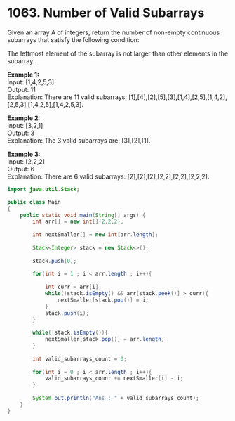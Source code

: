# 1063. Number of Valid Subarrays

Given an array A of integers, return the number of non-empty continuous subarrays that satisfy the following condition:

The leftmost element of the subarray is not larger than other elements in the subarray.

**Example 1:**<br/>
Input: [1,4,2,5,3] <br/>
Output: 11 <br/>
Explanation: There are 11 valid subarrays: [1],[4],[2],[5],[3],[1,4],[2,5],[1,4,2],[2,5,3],[1,4,2,5],[1,4,2,5,3].

**Example 2:**<br/>
Input: [3,2,1]<br/>
Output: 3<br/>
Explanation: The 3 valid subarrays are: [3],[2],[1].

**Example 3:**<br/>
Input: [2,2,2]<br/>
Output: 6<br/>
Explanation: There are 6 valid subarrays: [2],[2],[2],[2,2],[2,2],[2,2,2].

```Java
import java.util.Stack;

public class Main
{
	public static void main(String[] args) {
		int arr[] = new int[]{2,2,2};
		
		int nextSmaller[] = new int[arr.length];
		
		Stack<Integer> stack = new Stack<>();
		
		stack.push(0);
		
		for(int i = 1 ; i < arr.length ; i++){
		    
		    int curr = arr[i];
		    while(!stack.isEmpty() && arr[stack.peek()] > curr){
		        nextSmaller[stack.pop()] = i;
		    }
		    stack.push(i);
		}
		
		while(!stack.isEmpty()){
		    nextSmaller[stack.pop()] = arr.length;
		}
		
		int valid_subarrays_count = 0;
		
		for(int i = 0 ; i < arr.length ; i++){
		    valid_subarrays_count += nextSmaller[i] - i;
		}
		
		System.out.println("Ans : " + valid_subarrays_count);
	}
}

``````